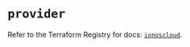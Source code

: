 # `provider`

Refer to the Terraform Registry for docs: [`ionoscloud`](https://registry.terraform.io/providers/ionos-cloud/ionoscloud/6.7.3/docs).
